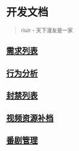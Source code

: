 # 开发文档

> riuir - 天下漫友是一家

## [需求列表](/prd)

## [行为分析](/user)

## [封禁列表](/banned)

## [视频资源补档](/upload/video)

## [番剧管理](/bangumi/admin)